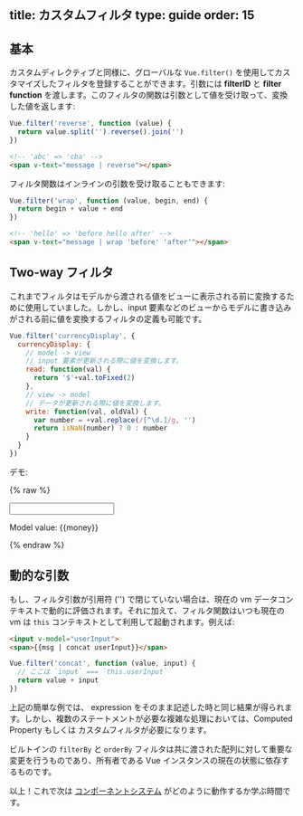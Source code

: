 title: カスタムフィルタ
type: guide
order: 15
---

## 基本

カスタムディレクティブと同様に、グローバルな `Vue.filter()` を使用してカスタマイズしたフィルタを登録することができます。引数には **filterID** と **filter function** を渡します。このフィルタの関数は引数として値を受け取って、変換した値を返します:

``` js
Vue.filter('reverse', function (value) {
  return value.split('').reverse().join('')
})
```

``` html
<!-- 'abc' => 'cba' -->
<span v-text="message | reverse"></span>
```

フィルタ関数はインラインの引数を受け取ることもできます:

``` js
Vue.filter('wrap', function (value, begin, end) {
  return begin + value + end
})
```

``` html
<!-- 'hello' => 'before hello after' -->
<span v-text="message | wrap 'before' 'after'"></span>
```

## Two-way フィルタ

これまでフィルタはモデルから渡される値をビューに表示される前に変換するために使用していました。しかし、input 要素などのビューからモデルに書き込みがされる前に値を変換するフィルタの定義も可能です。

``` js
Vue.filter('currencyDisplay', {
  currencyDisplay: {
    // model -> view
    // input 要素が更新される際に値を変換します。
    read: function(val) {
      return '$'+val.toFixed(2)
    },
    // view -> model
    // データが更新される際に値を変換します。
    write: function(val, oldVal) {
      var number = +val.replace(/[^\d.]/g, '')
      return isNaN(number) ? 0 : number
    }
  }
})
```

デモ:

{% raw %}
<div id="two-way-filter-demo" class="demo">
  <input type="text" v-model="money | currencyDisplay">
  <p>Model value: {{money}}</p>
</div>
<script>
new Vue({
  el: '#two-way-filter-demo',
  data: {
    money: 123.45
  },
  filters: {
    currencyDisplay: {
      read: function(val) {
        return '$'+val.toFixed(2)
      },
      write: function(val, oldVal) {
        var number = +val.replace(/[^\d.]/g, '')
        return isNaN(number) ? 0 : number
      }
    }
  }
})
</script>
{% endraw %}

## 動的な引数

もし、フィルタ引数が引用符 ('') で閉じていない場合は、現在の vm データコンテキストで動的に評価されます。それに加えて、フィルタ関数はいつも現在の vm は `this` コンテキストとして利用して起動されます。例えば:

``` html
<input v-model="userInput">
<span>{{msg | concat userInput}}</span>
```

``` js
Vue.filter('concat', function (value, input) {
  // ここは `input` === `this.userInput`
  return value + input
})
```

上記の簡単な例では、 expression をそのまま記述した時と同じ結果が得られます。しかし、複数のステートメントが必要な複雑な処理においては、Computed Property もしくは カスタムフィルタが必要になります。

ビルトインの `filterBy` と `orderBy` フィルタは共に渡された配列に対して重要な変更を行うものであり、所有者である Vue インスタンスの現在の状態に依存するものです。

以上！これで次は [コンポーネントシステム](/guide/components.html) がどのように動作するか学ぶ時間です。
